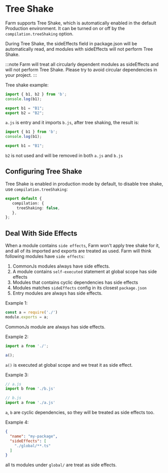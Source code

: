 # Tree Shake
Farm supports Tree Shake, which is automatically enabled in the default Production environment. It can be turned on or off by the `compilation.treeShaking` option.

During Tree Shake, the sideEffects field in package.json will be automatically read, and modules with sideEffects will not perform Tree Shake.

:::note
Farm will treat all circularly dependent modules as sideEffects and will not perform Tree Shake. Please try to avoid circular dependencies in your project.
:::

Tree shake example:
```js title="a.js"
import { b1, b2 } from 'b';
console.log(b1);
```
```js title="b.js"
export b1 = "B1";
export b2 = "B2";
```
`a.js` is entry and it imports `b.js`, after tree shaking, the result is:
```js title="a.js"
import { b1 } from 'b';
console.log(b1);
```
```js title="b.js"
export b1 = "B1";
```
`b2` is not used and will be removed in both `a.js` and `b.js`

## Configuring Tree Shake
Tree Shake is enabled in production mode by default, to disable tree shake, use `compilation.treeShaking`:

```ts title="farm.config.ts"
export default {
   compilation: {
     treeShaking: false,
   },
};
```

## Deal With Side Effects
When a module contains `side effects`, Farm won't apply tree shake for it, and all of its imported and exports are treated as used. Farm will think following modules have `side effects`:
1. CommonJs modules always have side effects.
2. A module contains `self-executed` statement at global scope has side effects
3. Modules that contains cyclic dependencies has side effects
4. Modules matches `sideEffects` config in its closest `package.json`
5. Entry modules are always has side effects.

Example 1:
```js
const a = require('./')
module.exports = a;
```
CommonJs module are always has side effects.

Example 2:
```js
import a from './';

a();
```
`a()` is executed at global scope and we treat it as side effect.

Example 3:
```js
// a.js
import b from './b.js'

// b.js
import a from './a.js'
```
`a`, `b` are cyclic dependencies, so they will be treated as side effects too.

Example 4:
```json title="package.json"
{
  "name": "my-package",
  "sideEffects": [
    "./global/**.ts"
  ]
}
```
all ts  modules under `global/` are treat as side effects.